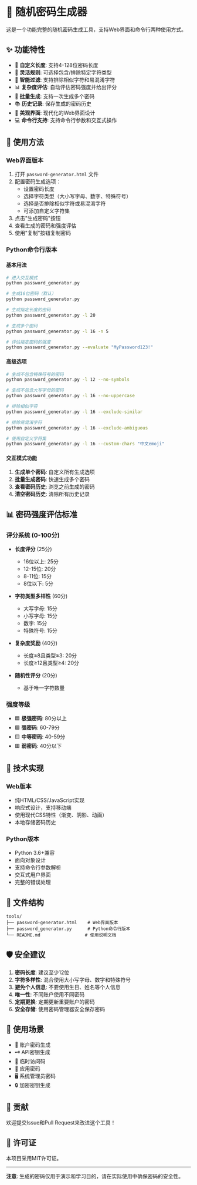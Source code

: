 # 🔐 随机密码生成器

这是一个功能完整的随机密码生成工具，支持Web界面和命令行两种使用方式。

## ✨ 功能特性

- 🔢 **自定义长度**: 支持4-128位密码长度
- 🎯 **灵活规则**: 可选择包含/排除特定字符类型
- 🚫 **智能过滤**: 支持排除相似字符和易混淆字符
- 📊 **复杂度评估**: 自动评估密码强度并给出评分
- 📝 **批量生成**: 支持一次生成多个密码
- 📚 **历史记录**: 保存生成的密码历史
- 🎨 **美观界面**: 现代化的Web界面设计
- 💻 **命令行支持**: 支持命令行参数和交互式操作

## 🚀 使用方法

### Web界面版本

1. 打开 `password-generator.html` 文件
2. 配置密码生成选项：
   - 设置密码长度
   - 选择字符类型（大小写字母、数字、特殊符号）
   - 选择是否排除相似字符或易混淆字符
   - 可添加自定义字符集
3. 点击"生成密码"按钮
4. 查看生成的密码和强度评估
5. 使用"复制"按钮复制密码

### Python命令行版本

#### 基本用法

```bash
# 进入交互模式
python password_generator.py

# 生成16位密码（默认）
python password_generator.py

# 生成指定长度的密码
python password_generator.py -l 20

# 生成多个密码
python password_generator.py -l 16 -n 5

# 评估指定密码的强度
python password_generator.py --evaluate "MyPassword123!"
```

#### 高级选项

```bash
# 生成不包含特殊符号的密码
python password_generator.py -l 12 --no-symbols

# 生成不包含大写字母的密码
python password_generator.py -l 16 --no-uppercase

# 排除相似字符
python password_generator.py -l 16 --exclude-similar

# 排除易混淆字符
python password_generator.py -l 16 --exclude-ambiguous

# 使用自定义字符集
python password_generator.py -l 16 --custom-chars "中文emoji"
```

#### 交互模式功能

1. **生成单个密码**: 自定义所有生成选项
2. **批量生成密码**: 快速生成多个密码
3. **查看密码历史**: 浏览之前生成的密码
4. **清空密码历史**: 清除所有历史记录

## 📊 密码强度评估标准

### 评分系统 (0-100分)

- **长度评分** (25分)
  - 16位以上: 25分
  - 12-15位: 20分
  - 8-11位: 15分
  - 8位以下: 5分

- **字符类型多样性** (60分)
  - 大写字母: 15分
  - 小写字母: 15分
  - 数字: 15分
  - 特殊符号: 15分

- **复杂度奖励** (40分)
  - 长度≥8且类型≥3: 20分
  - 长度≥12且类型≥4: 20分

- **随机性评分** (20分)
  - 基于唯一字符数量

### 强度等级

- 🟦 **极强密码**: 80分以上
- 🟩 **强密码**: 60-79分
- 🟨 **中等密码**: 40-59分
- 🟥 **弱密码**: 40分以下

## 🔧 技术实现

### Web版本
- 纯HTML/CSS/JavaScript实现
- 响应式设计，支持移动端
- 使用现代CSS特性（渐变、阴影、动画）
- 本地存储密码历史

### Python版本
- Python 3.6+兼容
- 面向对象设计
- 支持命令行参数解析
- 交互式用户界面
- 完整的错误处理

## 📁 文件结构

```
tools/
├── password-generator.html    # Web界面版本
├── password_generator.py      # Python命令行版本
└── README.md                 # 使用说明文档
```

## 🛡️ 安全建议

1. **密码长度**: 建议至少12位
2. **字符多样性**: 混合使用大小写字母、数字和特殊符号
3. **避免个人信息**: 不要使用生日、姓名等个人信息
4. **唯一性**: 不同账户使用不同密码
5. **定期更换**: 定期更新重要账户的密码
6. **安全存储**: 使用密码管理器安全保存密码

## 🌟 使用场景

- 🔐 账户密码生成
- 🗝️ API密钥生成
- 🔑 临时访问码
- 📱 应用密码
- 🖥️ 系统管理员密码
- 🔒 加密密钥生成

## 🤝 贡献

欢迎提交Issue和Pull Request来改进这个工具！

## 📄 许可证

本项目采用MIT许可证。

---

**注意**: 生成的密码仅用于演示和学习目的，请在实际使用中确保密码的安全性。